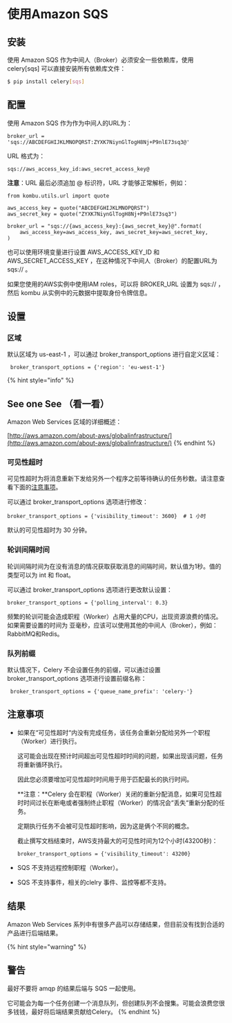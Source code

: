 # 使用Amazon SQS

##  安装

使用 Amazon SQS 作为中间人（Broker）必须安全一些依赖库，使用 celery\[sqs\] 可以直接安装所有依赖库文件：

```bash
$ pip install celery[sqs]
```

## 配置

使用 Amazon SQS 作为作为中间人的URL为：

```text
broker_url = 'sqs://ABCDEFGHIJKLMNOPQRST:ZYXK7NiynGlTogH8Nj+P9nlE73sq3@'
```

URL 格式为：

```text
sqs://aws_access_key_id:aws_secret_access_key@
```

**注意**：URL 最后必须追加 @ 标识符，URL 才能够正常解析，例如：

```text
from kombu.utils.url import quote

aws_access_key = quote("ABCDEFGHIJKLMNOPQRST")
aws_secret_key = quote("ZYXK7NiynGlTogH8Nj+P9nlE73sq3")

broker_url = "sqs://{aws_access_key}:{aws_secret_key}@".format(
    aws_access_key=aws_access_key, aws_secret_key=aws_secret_key,
)
```

也可以使用环境变量进行设置 AWS\_ACCESS\_KEY\_ID 和 AWS\_SECRET\_ACCESS\_KEY ，在这种情况下中间人（Broker）的配置URL为 sqs:// 。

如果您使用的AWS实例中使用IAM roles，可以将 BROKER\_URL 设置为 sqs:// ，然后 kombu  从实例中的元数据中提取身份令牌信息。

## 设置

### 区域

默认区域为 us-east-1 ，可以通过 broker\_transport\_options 进行自定义区域：

```text
 broker_transport_options = {'region': 'eu-west-1'}
```

{% hint style="info" %}
## See one See （看一看）

Amazon Web Services 区域的详细概述：

[http://aws.amazon.com/about-aws/globalinfrastructure/](http://aws.amazon.com/about-aws/globalinfrastructure/)
{% endhint %}

### 可见性超时

可见性超时为将消息重新下发给另外一个程序之前等待确认的任务秒数。请注意查看下面的[注意事项](shi-yong-amazon-sqs.md#zhu-yi-shi-xiang)。

可以通过 broker\_transport\_options 选项进行修改：

```text
broker_transport_options = {'visibility_timeout': 3600}  # 1 小时
```

默认的可见性超时为 30 分钟。

### 轮训间隔时间

轮训间隔时间为在没有消息的情况获取获取消息的间隔时间，默认值为1秒。值的类型可以为 int 和 float。

可以通过 broker\_transport\_options 选项进行更改默认设置：

```text
broker_transport_options = {'polling_interval': 0.3}
```

 频繁的轮训可能会造成职程（Worker）占用大量的CPU，出现资源浪费的情况。如果需要设置的时间为 亚毫秒，应该可以使用其他的中间人（Broker），例如：RabbitMQ和Redis。

### 队列前缀

默认情况下，Celery 不会设置任务的前缀，可以通过设置 broker\_transport\_options 选项进行设置前缀名称：

```text
 broker_transport_options = {'queue_name_prefix': 'celery-'}
```

## 注意事项

* 如果在“可见性超时“内没有完成任务，该任务会重新分配给另外一个职程（Worker）进行执行。

  这可能会出现在预计时间超出可见性超时时间的问题，如果出现该问题，任务将重新循环执行。

  因此您必须要增加可见性超时时间用于用于匹配最长的执行时间。

  **注意：**Celery 会在职程（Worker）关闭的重新分配消息，如果可见性超时时间过长在断电或者强制终止职程（Worker）的情况会“丢失“重新分配的任务。

  定期执行任务不会被可见性超时影响，因为这是俩个不同的概念。 

  截止撰写文档结束时，AWS支持最大的可见性时间为12个小时\(43200秒\)：

  ```text
  broker_transport_options = {'visibility_timeout': 43200}
  ```

* SQS 不支持远程控制职程（Worker）。
* SQS 不支持事件，相关的clelry 事件、监控等都不支持。

## 结果

Amazon Web Services 系列中有很多产品可以存储结果，但目前没有找到合适的产品进行后端结果。

{% hint style="warning" %}
## 警告

最好不要将 amqp 的结果后端与 SQS 一起使用。

它可能会为每一个任务创建一个消息队列，但创建队列不会搜集。可能会浪费您很多钱钱，最好将后端结果贡献给Celery。
{% endhint %}

